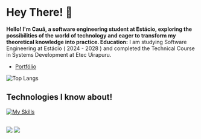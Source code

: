 # Hey There! 👋
<p>
<strong> 
 Hello! I'm Cauã, a software engineering student at Estácio, exploring the possibilities of the world of technology and eager to transform my theoretical knowledge into practice.
</strong> 
  <strong>Education:</strong> I am studying Software Engineering at Estácio ( 2024 - 2028 ) and completed the Technical Course in Systems Development at Etec Uirapuru.
</p>

- [Portfólio](https://mendescaua.netlify.app)

![Top Langs](https://github-readme-stats.vercel.app/api/top-langs/?username=Mendescaua&layout=compact&theme=tokyonight)

## Technologies I know about! 
[![My Skills](https://skillicons.dev/icons?i=flutter,dart,python,supabase,firebase,postman,git,cs,fastapi,figma,vscode)](https://skillicons.dev)<p align="center">


<div><br>
  <a href = "mailto:contatocauamende1703@gmail.com"><img src="https://img.shields.io/badge/-Gmail-%23333?style=for-the-badge&logo=gmail&logoColor=white" target="_blank"></a>
  <a href="https://www.linkedin.com/in/cauãmendes/" target="_blank"><img src="https://img.shields.io/badge/-LinkedIn-%230077B5?style=for-the-badge&logo=linkedin&logoColor=white" target="_blank"></a> 
</div>

